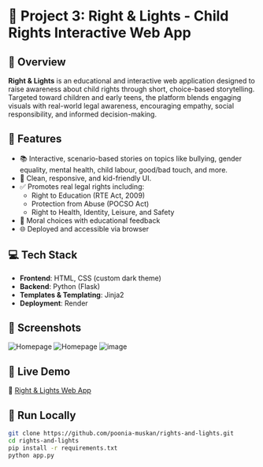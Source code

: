 # 🌟 Project 3: Right & Lights - Child Rights Interactive Web App

## 🧒 Overview
**Right & Lights** is an educational and interactive web application designed to raise awareness about child rights through short, choice-based storytelling. Targeted toward children and early teens, the platform blends engaging visuals with real-world legal awareness, encouraging empathy, social responsibility, and informed decision-making.

## 🎯 Features
- 📚 Interactive, scenario-based stories on topics like bullying, gender equality, mental health, child labour, good/bad touch, and more.
- 🎨 Clean, responsive, and kid-friendly UI.
- ✅ Promotes real legal rights including:
  - Right to Education (RTE Act, 2009)
  - Protection from Abuse (POCSO Act)
  - Right to Health, Identity, Leisure, and Safety
- 🧠 Moral choices with educational feedback
- 🌐 Deployed and accessible via browser

## 💻 Tech Stack
- **Frontend**: HTML, CSS (custom dark theme)
- **Backend**: Python (Flask)
- **Templates & Templating**: Jinja2
- **Deployment**: Render

## 📸 Screenshots
![Homepage](https://github.com/user-attachments/assets/d1f09a14-174d-4d28-af5a-57877935ef78)
![Homepage](https://github.com/user-attachments/assets/53df48d9-196e-466e-8836-335c9003eb1c)
![image](https://github.com/user-attachments/assets/f8d50f6a-c1fe-4496-9067-6c3611ab5bd4)

## 🚀 Live Demo
🔗 [Right & Lights Web App](https://rights-and-lights.onrender.com)

## 📂 Run Locally
```bash
git clone https://github.com/poonia-muskan/rights-and-lights.git
cd rights-and-lights
pip install -r requirements.txt
python app.py
